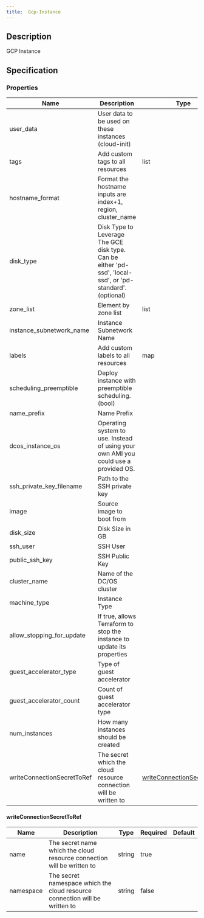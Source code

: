 ```yaml
---
title:  Gcp-Instance
---
```


## Description

GCP Instance

## Specification


### Properties

 Name | Description | Type | Required | Default 
 ------------ | ------------- | ------------- | ------------- | ------------- 
 user_data | User data to be used on these instances (cloud-init) |  | true |  
 tags | Add custom tags to all resources | list | false |  
 hostname_format | Format the hostname inputs are index+1, region, cluster_name |  | false |  
 disk_type | Disk Type to Leverage The GCE disk type. Can be either 'pd-ssd', 'local-ssd', or 'pd-standard'. (optional) |  | true |  
 zone_list | Element by zone list | list | true |  
 instance_subnetwork_name | Instance Subnetwork Name |  | true |  
 labels | Add custom labels to all resources | map | false |  
 scheduling_preemptible | Deploy instance with preemptible scheduling. (bool) |  | false |  
 name_prefix | Name Prefix |  | false |  
 dcos_instance_os | Operating system to use. Instead of using your own AMI you could use a provided OS. |  | true |  
 ssh_private_key_filename | Path to the SSH private key |  | false |  
 image | Source image to boot from |  | true |  
 disk_size | Disk Size in GB |  | true |  
 ssh_user | SSH User |  | true |  
 public_ssh_key | SSH Public Key |  | true |  
 cluster_name | Name of the DC/OS cluster |  | true |  
 machine_type | Instance Type |  | true |  
 allow_stopping_for_update | If true, allows Terraform to stop the instance to update its properties |  | false |  
 guest_accelerator_type | Type of guest accelerator |  | false |  
 guest_accelerator_count | Count of guest accelerator type |  | false |  
 num_instances | How many instances should be created |  | true |  
 writeConnectionSecretToRef | The secret which the cloud resource connection will be written to | [writeConnectionSecretToRef](#writeConnectionSecretToRef) | false |  


#### writeConnectionSecretToRef

 Name | Description | Type | Required | Default 
 ------------ | ------------- | ------------- | ------------- | ------------- 
 name | The secret name which the cloud resource connection will be written to | string | true |  
 namespace | The secret namespace which the cloud resource connection will be written to | string | false |  
